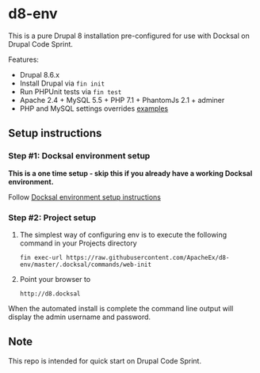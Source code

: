 # d8-env
This is a pure Drupal 8 installation pre-configured for use with Docksal on Drupal Code Sprint.

Features:

- Drupal 8.6.x
- Install Drupal via `fin init`
- Run PHPUnit tests via `fin test`
- Apache 2.4 + MySQL 5.5 + PHP 7.1 + PhantomJs 2.1 + adminer
- PHP and MySQL settings overrides [examples](.docksal/etc)

## Setup instructions

### Step #1: Docksal environment setup

**This is a one time setup - skip this if you already have a working Docksal environment.**  

Follow [Docksal environment setup instructions](https://docs.docksal.io/en/master/getting-started/env-setup)

### Step #2: Project setup
1. The simplest way of configuring env is to execute the following command in your Projects directory

   ```
   fin exec-url https://raw.githubusercontent.com/ApacheEx/d8-env/master/.docksal/commands/web-init
   ```

2. Point your browser to

    ```
    http://d8.docksal
    ```

When the automated install is complete the command line output will display the admin username and password.


## Note

This repo is intended for quick start on Drupal Code Sprint.
